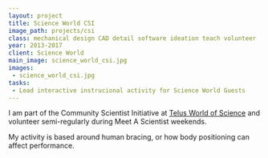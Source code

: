 ```yaml
---
layout: project
title: Science World CSI
image_path: projects/csi
class: mechanical design CAD detail software ideation teach volunteer
year: 2013-2017
client: Science World
main_image: science_world_csi.jpg
images:
 - science_world_csi.jpg
tasks:
 - Lead interactive instrucional activity for Science World Guests
---
```


I am part of the Community Scientist Initiative at <a href="https://www.scienceworld.ca">Telus World of Science</a> and volunteer semi-regularly during Meet A Scientist weekends.

My activity is based around human bracing, or how body positioning can affect performance.

